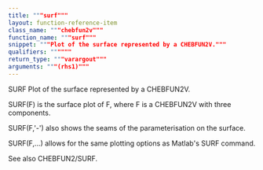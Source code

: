 ```yaml
---
title: """surf"""
layout: function-reference-item
class_name: """chebfun2v"""
function_name: """surf"""
snippet: """Plot of the surface represented by a CHEBFUN2V."""
qualifiers: """"""
return_type: """varargout"""
arguments: """(rhs1)"""
---
```


 SURF Plot of the surface represented by a CHEBFUN2V.
 
  SURF(F) is the surface plot of F, where F is a CHEBFUN2V with three
  components.
 
  SURF(F,'-') also shows the seams of the parameterisation on the surface.
 
  SURF(F,...) allows for the same plotting options as Matlab's SURF
  command.
 
  See also CHEBFUN2/SURF.
